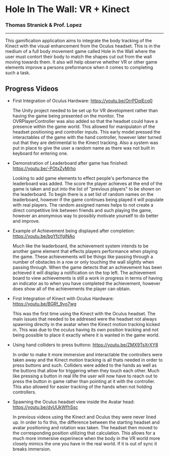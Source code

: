 # Hole In The Wall: VR + Kinect
### Thomas Stranick & Prof. Lopez

---

This gamification application aims to integrate the body tracking of the Kinect with the visual enhancement from the Oculus headset. This is in the medium of a full body movement game called Hole in the Wall where the user must contort their body to match the shapes cut out from the wall moving towards them. It also will help observe whether VR or other game elements improve a persons preformance when it comes to completing such a task.

## Progress Videos
- First Integration of Oculus Hardware: https://youtu.be/OrrPDqjEcq0  

  The Unity project needed to be set up for VR development rather than having the game being presented on the monitor. The OVRPlayerController was also added so that the headset could have a presence within the game world. This allowed for manipulaton of the headset positioning and controller inputs. This early model pressed the interactables of the game with the hand controller, however later turned out that they are detrimental to the Kinect tracking. Also a system was put in place to give the user a random name as there was not built in keyboard for entering one.
  
- Demonstration of Leaderboard after game has finished: https://youtu.be/-POtxZyMrho  

  Looking to add game elements to effect people's perfomance the leaderboard was added. The score the player achieves at the end of the game is taken and put into the list of "previous players" to be shown on the leaderboard. To begin there is a set list of random names on the leaderboard, however if the game continues being played it will populate with real players. The random assigned names helps to not create a direct competitive link between friends and such playing the game, however an anonymous way to possibly motivate yourself to do better and improve.
  
  
- Example of Achievement being displayed after completion: https://youtu.be/bgYfcYglNAo  

  Much like the leaderboard, the achievement system intends to be another game element that effects players performance when playing the game. These achievements will be things like passing through a number of obstacles in a row or only touching the wall slightly when passing through. When the game detects that an achievement has been achieved it will display a notification on the top left. The achievement board to view achievements is still a work in progress in terms of having an indicator as to when you have completed the achievement, however does show all of the achievements the player can obtain.
  
- First Integration of Kinect with Oculus Hardware: https://youtu.be/BGRf_9yo7wg  

  This was the first time using the Kinect with the Oculus headset. The main issues that needed to be addresed were the headset not always spawning directly in the avatar when the Kinect motion tracking kicked in. This was due to the oculus having its own position tracking and not being possible to place it exactly where it is wanted in the game world.
  
- Using hand colliders to press buttons: https://youtu.be/ZMX9TsXrXY8  

  In order to make it more immersive and interactable the controllers were taken away and the Kinect motion tracking is all thats needed in order to press buttons and such. Colliders were added to the hands as well as the buttons that allow for triggering when they touch each other. Much like pressing a button in real life the user will now have to reach out to press the button in game rather than pointing at it with the controller. This also allowed for easier tracking of the hands when not holding controllers.

- Spawning the Oculus headset view inside the Avatar head: https://youtu.be/dvUUkWfhSsc  

  In previous videos using the Kinect and Oculus they were never lined up. In order to fix this, the difference between the starting headset and avatar positioning and rotation was taken. The headset then moved to the corresponding position utilizing that calculation. This allows for a much more immersive experinece when the body in the VR world more closely mimics the one you have in the real world. If it is out of sync it breaks immersion.  

